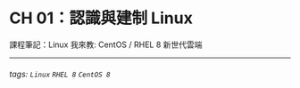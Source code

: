 # CH 01：認識與建制 Linux
課程筆記：Linux 我來教: CentOS / RHEL 8 新世代雲端

---

###### tags: `Linux` `RHEL 8` `CentOS 8`
